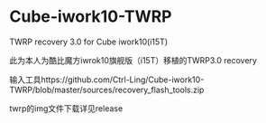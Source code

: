 # Cube-iwork10-TWRP
TWRP recovery 3.0 for Cube iwork10(i15T)

此为本人为酷比魔方iwrok10旗舰版（i15T）移植的TWRP3.0 recovery

输入工具https://github.com/Ctrl-Ling/Cube-iwork10-TWRP/blob/master/sources/recovery_flash_tools.zip

twrp的img文件下载详见release
